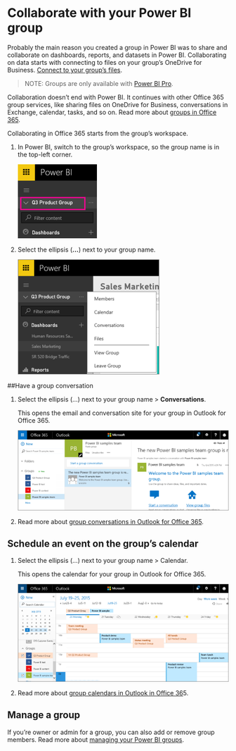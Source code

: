 ﻿<properties 
   pageTitle="Collaborate with your Power BI group"
   description="Collaborate with your Power BI group"
   services="powerbi" 
   documentationCenter="" 
   authors="pcw3187" 
   manager="mblythe" 
   editor=""
   tags=""/>
 
<tags
   ms.service="powerbi"
   ms.devlang="NA"
   ms.topic="article"
   ms.tgt_pltfrm="NA"
   ms.workload="powerbi"
   ms.date="10/14/2015"
   ms.author="v-pawrig"/>
# Collaborate with your Power BI group

Probably the main reason you created a group in Power BI was to share and collaborate on dashboards, reports, and datasets in Power BI. Collaborating on data starts with connecting to files on your group’s OneDrive for Business. [Connect to your group’s files](powerbi-service-connect-to-files-on-your-groups-onedrive-for-business.md).

>NOTE: Groups are only available with [Power BI Pro](powerbi-power-bi-pro-content-what-is-it.md).

Collaboration doesn’t end with Power BI. It continues with other Office 365 group services, like sharing files on OneDrive for Business, conversations in Exchange, calendar, tasks, and so on. Read more about [groups in Office 365](https://support.office.com/en-US/Article/Find-help-about-Groups-in-Office-365-7a9b321f-b76a-4d53-b98b-a2b0b7946de1).

Collaborating in Office 365 starts from the group’s workspace.

1.  In Power BI, switch to the group’s workspace, so the group name is in the top-left corner. 

    ![](media/powerbi-service-collaborate-with-your-power-bi-group/PBI_GrpLeftNavMember.png)

2.  Select the ellipsis (**…**) next to your group name.

    ![](media/powerbi-service-collaborate-with-your-power-bi-group/PBI_Grp_LeftNavEllips.png)


##Have a group conversation

1.  Select the ellipsis (…) next to your group name \> **Conversations**. 

    This opens the email and conversation site for your group in Outlook for Office 365.

    ![](media/powerbi-service-collaborate-with-your-power-bi-group/PBI_Grps_O365_Convo.png)

2.  Read more about [group conversations in Outlook for Office 365](https://support.office.com/en-US/Article/Have-a-group-conversation-a0482e24-a769-4e39-a5ba-a7c56e828b22).

## Schedule an event on the group’s calendar

1.  Select the ellipsis (…) next to your group name \> Calendar. 

    This opens the calendar for your group in Outlook for Office 365.

    ![](media/powerbi-service-collaborate-with-your-power-bi-group/PBI_Grps_O365_Calendar.png)

2.  Read more about [group calendars in Outlook in Office 36](https://support.office.com/en-US/Article/Add-edit-and-subscribe-to-group-events-0cf1ad68-1034-4306-b367-d75e9818376a)5.

## Manage a group

If you’re owner or admin for a group, you can also add or remove group members. Read more about [managing your Power BI groups](powerbi-service-manage-your-group-in-power-bi-and-office-365.md).

 

 

